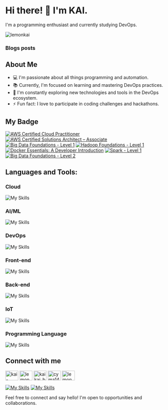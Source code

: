
# Hi there! 👋 I'm KAI.

I'm a programming enthusiast and currently studying DevOps. 

<p align="left"> <img src="https://komarev.com/ghpvc/?username=lemonkai&label=Profile%20views&color=0e75b6&style=flat" alt="lemonkai" /> </p>

### Blogs posts
<!-- BLOG-POST-LIST:START -->
<!-- BLOG-POST-LIST:END -->

## About Me

- 💻 I'm passionate about all things programming and automation.
- 📚 Currently, I'm focused on learning and mastering DevOps practices.
- 🌱 I'm constantly exploring new technologies and tools in the DevOps ecosystem.
- ⚡ Fun fact: I love to participate in coding challenges and hackathons.

## My Badge
<!--START_SECTION:badges-->
[![AWS Certified Cloud Practitioner](https://images.credly.com/size/110x110/images/00634f82-b07f-4bbd-a6bb-53de397fc3a6/image.png)](http://www.credly.com/badges/4fd43e89-69c7-4ffc-bc98-13838182fb52 "AWS Certified Cloud Practitioner")
[![AWS Certified Solutions Architect – Associate](https://images.credly.com/size/110x110/images/0e284c3f-5164-4b21-8660-0d84737941bc/image.png)](http://www.credly.com/badges/52ef9a61-d5b3-4672-ad62-9d83e81e43b4 "AWS Certified Solutions Architect – Associate")
[![Big Data Foundations - Level 1](https://images.credly.com/size/110x110/images/16d5a420-770b-4699-97ec-46708e3680c5/Big_Data_Found_Level_1_-_CC_-_2019.png)](http://www.credly.com/badges/6781af77-180e-43a1-b481-6e8f5ac95cb9 "Big Data Foundations - Level 1")
[![Hadoop Foundations - Level 1](https://images.credly.com/size/110x110/images/4e5341a0-031a-477d-a3c6-7a641e79dc2c/Hadoop_Data_Found_Level_1_-_CC_-_2019.png)](http://www.credly.com/badges/d4244dd7-3d9c-451b-949e-6b63a23108c3 "Hadoop Foundations - Level 1")
[![Docker Essentials: A Developer Introduction](https://images.credly.com/size/110x110/images/08216781-93cb-4ba1-8110-8eb3401fa8ce/Docker_Essentials_-_ISDN.png)](http://www.credly.com/badges/fb6d1d15-bee5-4a24-af04-31e76585a698 "Docker Essentials: A Developer Introduction")
[![Spark - Level 1](https://images.credly.com/size/110x110/images/9fd5ad20-ba42-4213-848b-2a99b2778a11/Spark_Level_1_ver_2_-_CC_-_2019.png)](http://www.credly.com/badges/dc0979ed-2e9d-417e-b769-c6c2f36b6e43 "Spark - Level 1")
[![Big Data Foundations - Level 2](https://images.credly.com/size/110x110/images/b4e6cd62-b23f-4166-88a4-37f7f636efc4/Big_Data_Found_Level_2_-_CC_v2.png)](http://www.credly.com/badges/b7883008-5216-4e9f-ada3-cdff22251983 "Big Data Foundations - Level 2")
<!--END_SECTION:badges-->

<h2 align="left">Languages and Tools:</h2>

### Cloud

![My Skills](https://skillicons.dev/icons?i=aws,dynamodb,azure&perline=3)

### AI/ML

![My Skills](https://skillicons.dev/icons?i=pytorch,sklearn,seaborn&perline=3)

### DevOps

![My Skills](https://skillicons.dev/icons?i=git,docker,kubernetes,jenkins&perline=3)


### Front-end

![My Skills](https://skillicons.dev/icons?i=react,html,css,flutter,tailwind&perline=3)


### Back-end


![My Skills](https://skillicons.dev/icons?i=nodejs,django,flask&perline=3)

### IoT

![My Skills](https://skillicons.dev/icons?i=arduino,dynamodb,azure&perline=3)

### Programming Language 

  
![My Skills](https://skillicons.dev/icons?i=c,cpp,java,py,javascript&perline=3)

## Connect with me

<a href="https://linkedin.com/in/kai-ning-1289b5211" target="blank"><img align="center" src="https://raw.githubusercontent.com/rahuldkjain/github-profile-readme-generator/master/src/images/icons/Social/linked-in-alt.svg" alt="kai-ning-1289b5211" height="30" width="40" /></a>
<a href="https://kaggle.com/lemonkai" target="blank"><img align="center" src="https://raw.githubusercontent.com/rahuldkjain/github-profile-readme-generator/master/src/images/icons/Social/kaggle.svg" alt="lemonkai" height="30" width="40" /></a>
<a href="https://instagram.com/kaikai_blog" target="blank"><img align="center" src="https://raw.githubusercontent.com/rahuldkjain/github-profile-readme-generator/master/src/images/icons/Social/instagram.svg" alt="kaikai_blog" height="30" width="40" /></a>
<a href="https://www.hackerrank.com/cyma140052" target="blank"><img align="center" src="https://raw.githubusercontent.com/rahuldkjain/github-profile-readme-generator/master/src/images/icons/Social/hackerrank.svg" alt="cyma140052" height="30" width="40" /></a>
<a href="https://www.lemonkai.com" target="blank"><img align="center" src="https://raw.githubusercontent.com/rahuldkjain/github-profile-readme-generator/master/src/images/icons/Social/rss.svg" alt="lemonkai.com" height="30" width="40" /></a>
</p>

[![My Skills](https://skillicons.dev/icons?i=linkedin)](https://www.linkedin.com/in/kai-ning-1289b5211)
[![My Skills](https://skillicons.dev/icons?i=instagram)](https://www.instagram.com/kaikai_blog/)




Feel free to connect and say hello! I'm open to opportunities and collaborations.
